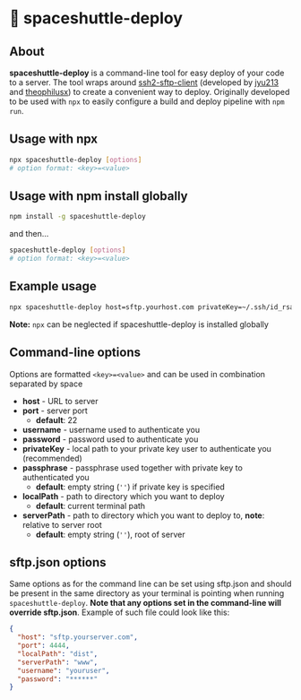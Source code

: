 # 🚀 spaceshuttle-deploy

## About

**spaceshuttle-deploy** is a command-line tool for easy deploy of your code to a server. The tool wraps around [ssh2-sftp-client](https://www.npmjs.com/package/ssh2-sftp-client) (developed by [jyu213](https://www.npmjs.com/~jyu213) and [theophilusx](https://www.npmjs.com/~theophilusx)) to create a convenient way to deploy. Originally developed to be used with `npx` to easily configure a build and deploy pipeline with `npm run`.

## Usage with **npx**

``` bash
npx spaceshuttle-deploy [options]
# option format: <key>=<value>
```

## Usage with **npm install** globally

``` bash
npm install -g spaceshuttle-deploy
```

and then...

``` bash
spaceshuttle-deploy [options]
# option format: <key>=<value>
```

## Example usage

``` bash
npx spaceshuttle-deploy host=sftp.yourhost.com privateKey=~/.ssh/id_rsa serverPath=www
```

**Note:** `npx` can be neglected if spaceshuttle-deploy is installed globally

## Command-line options

Options are formatted `<key>=<value>` and can be used in combination separated by space

- **host** - URL to server
- **port** - server port
  - **default**: 22
- **username** - username used to authenticate you
- **password** - password used to authenticate you
- **privateKey** - local path to your private key user to authenticate you (recommended)
- **passphrase** - passphrase used together with private key to authenticated you
  - **default**: empty string (`''`) if private key is specified
- **localPath** - path to directory which you want to deploy
  - **default**: current terminal path
- **serverPath** - path to directory which you want to deploy to, **note**: relative to server root
  - **default**: empty string (`''`), root of server

## sftp.json options

Same options as for the command line can be set using sftp.json
and should be present in the same directory as your terminal is
pointing when running `spaceshuttle-deploy`. **Note that any options set in the command-line will override sftp.json**. Example of such file could look like this:

``` json
{
  "host": "sftp.yourserver.com",
  "port": 4444,
  "localPath": "dist",
  "serverPath": "www",
  "username": "youruser",
  "password": "******"
}
```
